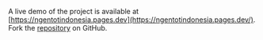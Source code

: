 A live demo of the project is available at [https://ngentotindonesia.pages.dev](https://ngentotindonesia.pages.dev/).
Fork the [repository](https://github.com/mutilbogeh/bocilsdcolmek) on GitHub.